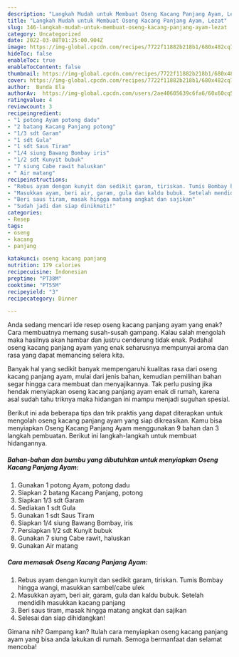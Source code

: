 ```yaml
---
description: "Langkah Mudah untuk Membuat Oseng Kacang Panjang Ayam, Lezat"
title: "Langkah Mudah untuk Membuat Oseng Kacang Panjang Ayam, Lezat"
slug: 346-langkah-mudah-untuk-membuat-oseng-kacang-panjang-ayam-lezat
category: Uncategorized
date: 2022-03-08T01:25:00.904Z
image: https://img-global.cpcdn.com/recipes/7722f11882b218b1/680x482cq70/oseng-kacang-panjang-ayam-foto-resep-utama.jpg
hideToc: false
enableToc: true
enableTocContent: false
thumbnail: https://img-global.cpcdn.com/recipes/7722f11882b218b1/680x482cq70/oseng-kacang-panjang-ayam-foto-resep-utama.jpg
cover: https://img-global.cpcdn.com/recipes/7722f11882b218b1/680x482cq70/oseng-kacang-panjang-ayam-foto-resep-utama.jpg
author:  Bunda Ela
authorAv:  https://img-global.cpcdn.com/users/2ae40605639c6fa6/60x60cq50/avatar.jpg
ratingvalue: 4
reviewcount: 3
recipeingredient:
- "1 potong Ayam potong dadu"
- "2 batang Kacang Panjang potong"
- "1/3 sdt Garam"
- "1 sdt Gula"
- "1 sdt Saus Tiram"
- "1/4 siung Bawang Bombay iris"
- "1/2 sdt Kunyit bubuk"
- "7 siung Cabe rawit haluskan"
- " Air matang"
recipeinstructions:
- "Rebus ayam dengan kunyit dan sedikit garam, tiriskan. Tumis Bombay hingga wangi, masukkan sambel/cabe ulek"
- "Masukkan ayam, beri air, garam, gula dan kaldu bubuk. Setelah mendidih masukkan kacang panjang"
- "Beri saus tiram, masak hingga matang angkat dan sajikan"
- "Sudah jadi dan siap dinikmati!"
categories:
- Resep
tags:
- oseng
- kacang
- panjang

katakunci: oseng kacang panjang 
nutrition: 179 calories
recipecuisine: Indonesian
preptime: "PT38M"
cooktime: "PT55M"
recipeyield: "3"
recipecategory: Dinner

---
```



Anda sedang mencari ide resep oseng kacang panjang ayam yang enak? Cara membuatnya memang susah-susah gampang. Kalau salah mengolah maka hasilnya akan hambar dan justru cenderung tidak enak. Padahal oseng kacang panjang ayam yang enak seharusnya mempunyai aroma dan rasa yang dapat memancing selera kita.




Banyak hal yang sedikit banyak mempengaruhi kualitas rasa dari oseng kacang panjang ayam, mulai dari jenis bahan, kemudian pemilihan bahan segar hingga cara membuat dan menyajikannya. Tak perlu pusing jika hendak menyiapkan oseng kacang panjang ayam enak di rumah, karena asal sudah tahu triknya maka hidangan ini mampu menjadi suguhan spesial.


Berikut ini ada beberapa tips dan trik praktis yang dapat diterapkan untuk mengolah oseng kacang panjang ayam yang siap dikreasikan. Kamu bisa menyiapkan Oseng Kacang Panjang Ayam menggunakan 9 bahan dan 3 langkah pembuatan. Berikut ini langkah-langkah untuk membuat hidangannya.

<!--inarticleads1-->

##### Bahan-bahan dan bumbu yang dibutuhkan untuk menyiapkan Oseng Kacang Panjang Ayam:

1. Gunakan 1 potong Ayam, potong dadu
1. Siapkan 2 batang Kacang Panjang, potong
1. Siapkan 1/3 sdt Garam
1. Sediakan 1 sdt Gula
1. Gunakan 1 sdt Saus Tiram
1. Siapkan 1/4 siung Bawang Bombay, iris
1. Persiapkan 1/2 sdt Kunyit bubuk
1. Gunakan 7 siung Cabe rawit, haluskan
1. Gunakan  Air matang




<!--inarticleads2-->

##### Cara memasak Oseng Kacang Panjang Ayam:

1. Rebus ayam dengan kunyit dan sedikit garam, tiriskan. Tumis Bombay hingga wangi, masukkan sambel/cabe ulek
1. Masukkan ayam, beri air, garam, gula dan kaldu bubuk. Setelah mendidih masukkan kacang panjang
1. Beri saus tiram, masak hingga matang angkat dan sajikan
1. Selesai dan siap dihidangkan!



Gimana nih? Gampang kan? Itulah cara menyiapkan oseng kacang panjang ayam yang bisa anda lakukan di rumah. Semoga bermanfaat dan selamat mencoba!
